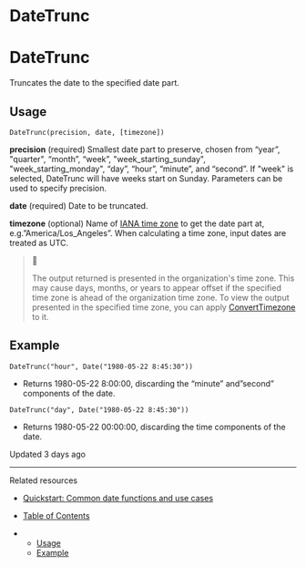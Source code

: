 # DateTrunc

# DateTrunc

Truncates the date to the specified date part.

## Usage

```
DateTrunc(precision, date, [timezone])
```

**precision** (required) Smallest date part to preserve, chosen from “year”, "quarter", “month”, “week”, "week\_starting\_sunday", "week\_starting\_monday", “day”, “hour”, “minute”, and “second”. If "week" is selected, DateTrunc will have weeks start on Sunday. Parameters can be used to specify precision.

**date** (required) Date to be truncated.

**timezone** (optional) Name of [IANA time zone](https://en.wikipedia.org/wiki/List_of_tz_database_time_zones) to get the date part at, e.g.”America/Los\_Angeles”. When calculating a time zone, input dates are treated as UTC.

> 📘
>
> The output returned is presented in the organization's time zone. This may cause days, months, or years to appear offset if the specified time zone is ahead of the organization time zone. To view the output presented in the specified time zone, you can apply [ConvertTimezone](/docs/converttimezone) to it.

## Example

```
DateTrunc("hour", Date("1980-05-22 8:45:30"))
```

* Returns 1980-05-22 8:00:00, discarding the “minute” and”second” components of the date.

```
DateTrunc("day", Date("1980-05-22 8:45:30"))
```

* Returns 1980-05-22 00:00:00, discarding the time components of the date.

Updated 3 days ago

---

Related resources

* [Quickstart: Common date functions and use cases](https://quickstarts.sigmacomputing.com/guide/common_date_functions_and_use_cases)

* [Table of Contents](#)
* + [Usage](#usage)
  + [Example](#example)
